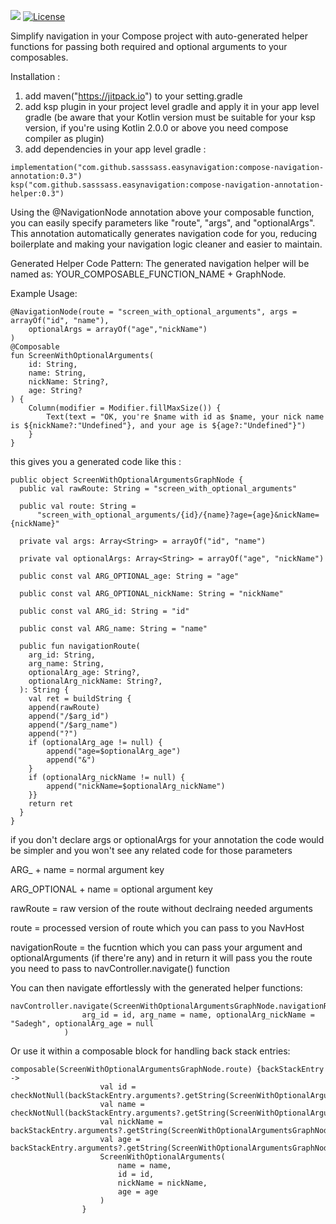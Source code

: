 [![](https://jitpack.io/v/sasssass/easynavigation.svg)](https://jitpack.io/#sasssass/easynavigation)
[![License](https://img.shields.io/badge/License-Apache_2.0-blue.svg)](https://opensource.org/licenses/Apache-2.0)



Simplify navigation in your Compose project with auto-generated helper functions for passing both required and optional arguments to your composables.

Installation : 
1. add maven("https://jitpack.io") to your setting.gradle
2. add ksp plugin in your project level gradle and apply it in your app level gradle (be aware that your Kotlin version must be suitable for your ksp version, if you're using Kotlin 2.0.0 or above you need compose compiler as plugin)
3. add dependencies in your app level gradle :
```
implementation("com.github.sasssass.easynavigation:compose-navigation-annotation:0.3")
ksp("com.github.sasssass.easynavigation:compose-navigation-annotation-helper:0.3")
```
Using the @NavigationNode annotation above your composable function, you can easily specify parameters like "route", "args", and "optionalArgs". This annotation automatically generates navigation code for you, reducing boilerplate and making your navigation logic cleaner and easier to maintain.

Generated Helper Code Pattern:
The generated navigation helper will be named as: YOUR_COMPOSABLE_FUNCTION_NAME + GraphNode.

Example Usage:

```
@NavigationNode(route = "screen_with_optional_arguments", args = arrayOf("id", "name"),
    optionalArgs = arrayOf("age","nickName")
)
@Composable
fun ScreenWithOptionalArguments(
    id: String,
    name: String,
    nickName: String?,
    age: String?
) {
    Column(modifier = Modifier.fillMaxSize()) {
        Text(text = "OK, you're $name with id as $name, your nick name is ${nickName?:"Undefined"}, and your age is ${age?:"Undefined"}")
    }
}
```

this gives you a generated code like this : 

```
public object ScreenWithOptionalArgumentsGraphNode {
  public val rawRoute: String = "screen_with_optional_arguments"

  public val route: String =
      "screen_with_optional_arguments/{id}/{name}?age={age}&nickName={nickName}"

  private val args: Array<String> = arrayOf("id", "name")

  private val optionalArgs: Array<String> = arrayOf("age", "nickName")

  public const val ARG_OPTIONAL_age: String = "age"

  public const val ARG_OPTIONAL_nickName: String = "nickName"

  public const val ARG_id: String = "id"

  public const val ARG_name: String = "name"

  public fun navigationRoute(
    arg_id: String,
    arg_name: String,
    optionalArg_age: String?,
    optionalArg_nickName: String?,
  ): String {
    val ret = buildString {
    append(rawRoute)
    append("/$arg_id")
    append("/$arg_name")
    append("?")
    if (optionalArg_age != null) {
        append("age=$optionalArg_age")
    	append("&")
    }
    if (optionalArg_nickName != null) {
        append("nickName=$optionalArg_nickName")
    }}
    return ret
  }
}
```

if you don't declare args or optionalArgs for your annotation the code would be simpler and you won't see any related code for those parameters

ARG_ + name = normal argument key

ARG_OPTIONAL + name = optional argument key

rawRoute = raw version of the route without declraing needed arguments

route = processed version of route which you can pass to you NavHost

navigationRoute = the fucntion which you can pass your argument and optionalArguments (if there're any) and in return it will pass you the route you need to pass to navController.navigate() function

You can then navigate effortlessly with the generated helper functions:

```
navController.navigate(ScreenWithOptionalArgumentsGraphNode.navigationRoute(
                arg_id = id, arg_name = name, optionalArg_nickName = "Sadegh", optionalArg_age = null
            )
```
Or use it within a composable block for handling back stack entries:

```
composable(ScreenWithOptionalArgumentsGraphNode.route) {backStackEntry ->
                    val id = checkNotNull(backStackEntry.arguments?.getString(ScreenWithOptionalArgumentsGraphNode.ARG_id))
                    val name = checkNotNull(backStackEntry.arguments?.getString(ScreenWithOptionalArgumentsGraphNode.ARG_name))
                    val nickName = backStackEntry.arguments?.getString(ScreenWithOptionalArgumentsGraphNode.ARG_OPTIONAL_nickName)
                    val age = backStackEntry.arguments?.getString(ScreenWithOptionalArgumentsGraphNode.ARG_OPTIONAL_age)
                    ScreenWithOptionalArguments(
                        name = name,
                        id = id,
                        nickName = nickName,
                        age = age
                    )
                }
```
